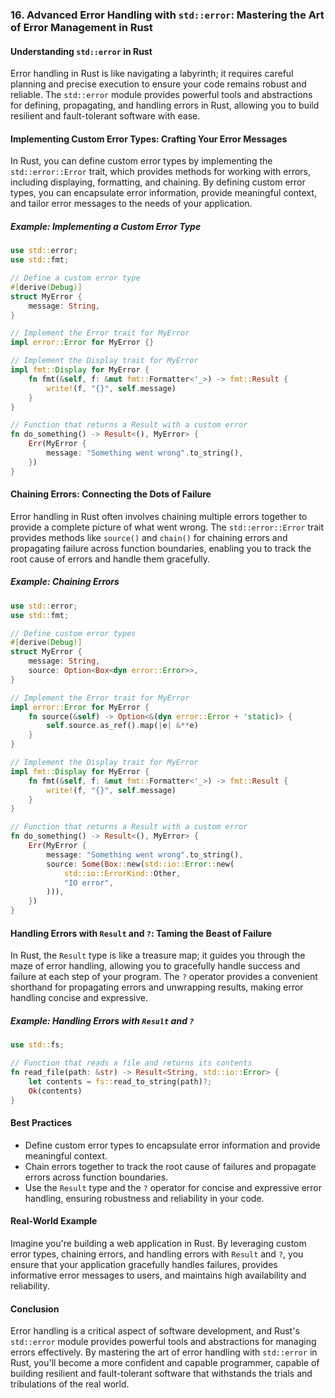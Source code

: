 ### 16. Advanced Error Handling with `std::error`: Mastering the Art of Error Management in Rust

#### Understanding `std::error` in Rust

Error handling in Rust is like navigating a labyrinth; it requires careful planning and precise execution to ensure your code remains robust and reliable. The `std::error` module provides powerful tools and abstractions for defining, propagating, and handling errors in Rust, allowing you to build resilient and fault-tolerant software with ease.

#### Implementing Custom Error Types: Crafting Your Error Messages

In Rust, you can define custom error types by implementing the `std::error::Error` trait, which provides methods for working with errors, including displaying, formatting, and chaining. By defining custom error types, you can encapsulate error information, provide meaningful context, and tailor error messages to the needs of your application.

##### Example: Implementing a Custom Error Type

```rust
use std::error;
use std::fmt;

// Define a custom error type
#[derive(Debug)]
struct MyError {
    message: String,
}

// Implement the Error trait for MyError
impl error::Error for MyError {}

// Implement the Display trait for MyError
impl fmt::Display for MyError {
    fn fmt(&self, f: &mut fmt::Formatter<'_>) -> fmt::Result {
        write!(f, "{}", self.message)
    }
}

// Function that returns a Result with a custom error
fn do_something() -> Result<(), MyError> {
    Err(MyError {
        message: "Something went wrong".to_string(),
    })
}
```

#### Chaining Errors: Connecting the Dots of Failure

Error handling in Rust often involves chaining multiple errors together to provide a complete picture of what went wrong. The `std::error::Error` trait provides methods like `source()` and `chain()` for chaining errors and propagating failure across function boundaries, enabling you to track the root cause of errors and handle them gracefully.

##### Example: Chaining Errors

```rust
use std::error;
use std::fmt;

// Define custom error types
#[derive(Debug)]
struct MyError {
    message: String,
    source: Option<Box<dyn error::Error>>,
}

// Implement the Error trait for MyError
impl error::Error for MyError {
    fn source(&self) -> Option<&(dyn error::Error + 'static)> {
        self.source.as_ref().map(|e| &**e)
    }
}

// Implement the Display trait for MyError
impl fmt::Display for MyError {
    fn fmt(&self, f: &mut fmt::Formatter<'_>) -> fmt::Result {
        write!(f, "{}", self.message)
    }
}

// Function that returns a Result with a custom error
fn do_something() -> Result<(), MyError> {
    Err(MyError {
        message: "Something went wrong".to_string(),
        source: Some(Box::new(std::io::Error::new(
            std::io::ErrorKind::Other,
            "IO error",
        ))),
    })
}
```

#### Handling Errors with `Result` and `?`: Taming the Beast of Failure

In Rust, the `Result` type is like a treasure map; it guides you through the maze of error handling, allowing you to gracefully handle success and failure at each step of your program. The `?` operator provides a convenient shorthand for propagating errors and unwrapping results, making error handling concise and expressive.

##### Example: Handling Errors with `Result` and `?`

```rust
use std::fs;

// Function that reads a file and returns its contents
fn read_file(path: &str) -> Result<String, std::io::Error> {
    let contents = fs::read_to_string(path)?;
    Ok(contents)
}
```

#### Best Practices

- Define custom error types to encapsulate error information and provide meaningful context.
- Chain errors together to track the root cause of failures and propagate errors across function boundaries.
- Use the `Result` type and the `?` operator for concise and expressive error handling, ensuring robustness and reliability in your code.

#### Real-World Example

Imagine you're building a web application in Rust. By leveraging custom error types, chaining errors, and handling errors with `Result` and `?`, you ensure that your application gracefully handles failures, provides informative error messages to users, and maintains high availability and reliability.

#### Conclusion

Error handling is a critical aspect of software development, and Rust's `std::error` module provides powerful tools and abstractions for managing errors effectively. By mastering the art of error handling with `std::error` in Rust, you'll become a more confident and capable programmer, capable of building resilient and fault-tolerant software that withstands the trials and tribulations of the real world.
